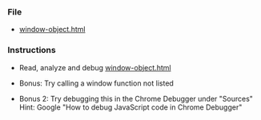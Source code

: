 ### File

* [window-object.html](window-object.html)

### Instructions

* Read, analyze and debug [window-object.html](window-object.html)

* Bonus: Try calling a window function not listed

* Bonus 2: Try debugging this in the Chrome Debugger under "Sources"
Hint: Google "How to debug JavaScript code in Chrome Debugger"

